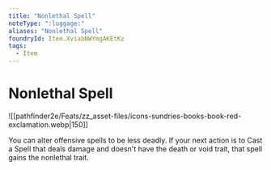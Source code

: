 ```yaml
---
title: "Nonlethal Spell"
noteType: ":luggage:"
aliases: "Nonlethal Spell"
foundryId: Item.XviabNWYmgAKEtKz
tags:
  - Item
---
```


# Nonlethal Spell
![[pathfinder2e/Feats/zz_asset-files/icons-sundries-books-book-red-exclamation.webp|150]]

You can alter offensive spells to be less deadly. If your next action is to Cast a Spell that deals damage and doesn't have the death or void trait, that spell gains the nonlethal trait.
